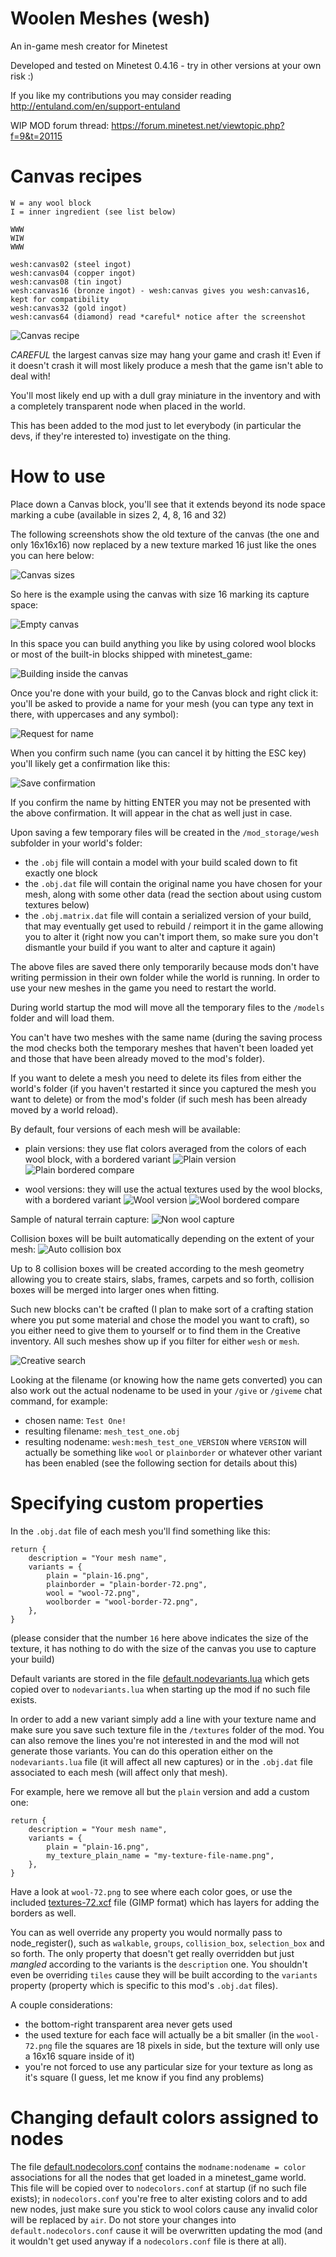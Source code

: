 # Woolen Meshes (wesh)
An in-game mesh creator for Minetest

Developed and tested on Minetest 0.4.16 - try in other versions at your own risk :)

If you like my contributions you may consider reading http://entuland.com/en/support-entuland

WIP MOD forum thread: https://forum.minetest.net/viewtopic.php?f=9&t=20115

# Canvas recipes

    W = any wool block
    I = inner ingredient (see list below)
    
    WWW
    WIW
    WWW
    
    wesh:canvas02 (steel ingot)
    wesh:canvas04 (copper ingot)
    wesh:canvas08 (tin ingot)
    wesh:canvas16 (bronze ingot) - wesh:canvas gives you wesh:canvas16, kept for compatibility
    wesh:canvas32 (gold ingot)
    wesh:canvas64 (diamond) read *careful* notice after the screenshot

![Canvas recipe](/screenshots/canvas-recipe.png)

*CAREFUL* the largest canvas size may hang your game and crash it! Even if it doesn't crash it will most likely produce a mesh that the game isn't able to deal with!

You'll most likely end up with a dull gray miniature in the inventory and with a completely transparent node when placed in the world.

This has been added to the mod just to let everybody (in particular the devs, if they're interested to) investigate on the thing.


# How to use
Place down a Canvas block, you'll see that it extends beyond its node space marking a cube (available in sizes 2, 4, 8, 16 and 32)

The following screenshots show the old texture of the canvas (the one and only 16x16x16) now replaced by a new texture marked 16 just like the ones you can here below:

![Canvas sizes](/screenshots/canvas-sizes.png)

So here is the example using the canvas with size 16 marking its capture space:

![Empty canvas](/screenshots/canvas-empty.png)

In this space you can build anything you like by using colored wool blocks or most of the built-in blocks shipped with minetest_game:

![Building inside the canvas](/screenshots/canvas-build.png)

Once you're done with your build, go to the Canvas block and right click it: you'll be asked to provide a name for your mesh (you can type any text in there, with uppercases and any symbol):

![Request for name](/screenshots/prompt-name.png)

When you confirm such name (you can cancel it by hitting the ESC key) you'll likely get a confirmation like this:

![Save confirmation](/screenshots/save-confirm.png)

If you confirm the name by hitting ENTER you may not be presented with the above confirmation. It will appear in the chat as well just in case.

Upon saving a few temporary files will be created in the `/mod_storage/wesh` subfolder in your world's folder:
- the `.obj` file will contain a model with your build scaled down to fit exactly one block
- the `.obj.dat` file will contain the original name you have chosen for your mesh, along with some other data (read the section about using custom textures below)
- the `.obj.matrix.dat` file will contain a serialized version of your build, that may eventually get used to rebuild / reimport it in the game allowing you to alter it (right now you can't import them, so make sure you don't dismantle your build if you want to alter and capture it again)

The above files are saved there only temporarily because mods don't have writing permission in their own folder while the world is running. In order to use your new meshes in the game you need to restart the world.

During world startup the mod will move all the temporary files to the `/models` folder and will load them.

You can't have two meshes with the same name (during the saving process the mod checks both the temporary meshes that haven't been loaded yet and those that have been already moved to the mod's folder).

If you want to delete a mesh you need to delete its files from either the world's folder (if you haven't restarted it since you captured the mesh you want to delete) or from the mod's folder (if such mesh has been already moved by a world reload).

By default, four versions of each mesh will be available:
- plain versions: they use flat colors averaged from the colors of each wool block, with a bordered variant
![Plain version](/screenshots/version-plain.png)
![Plain bordered compare](/screenshots/plain-bordered-compare.png)

- wool versions: they will use the actual textures used by the wool blocks, with a bordered variant
![Wool version](/screenshots/version-wool.png)
![Wool bordered compare](/screenshots/wool-bordered-compare.png)

Sample of natural terrain capture:
![Non wool capture](/screenshots/non-wool-capture.png)

Collision boxes will be built automatically depending on the extent of your mesh:
![Auto collision box](/screenshots/auto-collision-box.png)

Up to 8 collision boxes will be created according to the mesh geometry allowing you to create stairs, slabs, frames, carpets and so forth, collision boxes will be merged into larger ones when fitting.

Such new blocks can't be crafted (I plan to make sort of a crafting station where you put some material and chose the model you want to craft), so you either need to give them to yourself or to find them in the Creative inventory. All such meshes show up if you filter for either `wesh` or `mesh`.

![Creative search](/screenshots/creative-search.png)

Looking at the filename (or knowing how the name gets converted) you can also work out the actual nodename to be used in your `/give` or `/giveme` chat command, for example:
- chosen name: `Test One!`
- resulting filename: `mesh_test_one.obj`
- resulting nodename: `wesh:mesh_test_one_VERSION` where `VERSION` will actually be something like `wool` or `plainborder` or whatever other variant has been enabled (see the following section for details about this)

# Specifying custom properties
In the `.obj.dat` file of each mesh you'll find something like this:

    return {
        description = "Your mesh name",
        variants = {
            plain = "plain-16.png",
            plainborder = "plain-border-72.png",
            wool = "wool-72.png",
            woolborder = "wool-border-72.png",
        },
    }

(please consider that the number `16` here above indicates the size of the texture, it has nothing to do with the size of the canvas you use to capture your build)

Default variants are stored in the file [default.nodevariants.lua](/default.nodevariants.lua) which gets copied over to `nodevariants.lua` when starting up the mod if no such file exists.

In order to add a new variant simply add a line with your texture name and make sure you save such texture file in the `/textures` folder of the mod. You can also remove the lines you're not interested in and the mod will not generate those variants. You can do this operation either on the `nodevariants.lua` file (it will affect all new captures) or in the `.obj.dat` file associated to each mesh (will affect only that mesh).

For example, here we remove all but the `plain` version and add a custom one:

    return {
        description = "Your mesh name",
        variants = {
            plain = "plain-16.png",
            my_texture_plain_name = "my-texture-file-name.png",
        },
    }

Have a look at `wool-72.png` to see where each color goes, or use the included [textures-72.xcf](/textures/textures-72.xcf) file (GIMP format) which has layers for adding the borders as well.

You can as well override any property you would normally pass to node_register(), such as `walkable`, `groups`, `collision_box`, `selection_box` and so forth. The only property that doesn't get really overridden but just _mangled_ according to the variants is the `description` one. You shouldn't even be overriding `tiles` cause they will be built according to the `variants` property (property which is specific to this mod's `.obj.dat` files).

A couple considerations:
- the bottom-right transparent area never gets used
- the used texture for each face will actually be a bit smaller (in the `wool-72.png` file the squares are 18 pixels in side, but the texture will only use a 16x16 square inside of it)
- you're not forced to use any particular size for your texture as long as it's square (I guess, let me know if you find any problems)

# Changing default colors assigned to nodes

The file [default.nodecolors.conf](/default.nodecolors.conf) contains the `modname:nodename = color` associations for all the nodes that get loaded in a minetest_game world. This file will be copied over to `nodecolors.conf` at startup (if no such file exists); in `nodecolors.conf` you're free to alter existing colors and to add new nodes, just make sure you stick to wool colors cause any invalid color will be replaced by `air`. Do not store your changes into `default.nodecolors.conf` cause it will be overwritten updating the mod (and it wouldn't get used anyway if a `nodecolors.conf` file is there at all).
